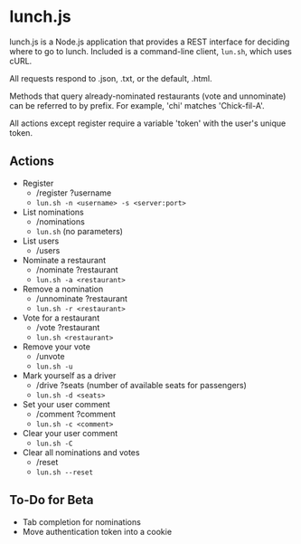 lunch.js
========

lunch.js is a Node.js application that provides a REST interface for deciding where to go to lunch. Included is a command-line client, `lun.sh`, which uses cURL.

All requests respond to .json, .txt, or the default, .html.

Methods that query already-nominated restaurants (vote and unnominate) can be referred to by prefix. For example, 'chi' matches 'Chick-fil-A'.

All actions except register require a variable 'token' with the user's unique token.

Actions
-------

 * Register
   * /register ?username
   * `lun.sh -n <username> -s <server:port>`
 * List nominations
   * /nominations
   * `lun.sh` (no parameters)
 * List users
   * /users
 * Nominate a restaurant
   * /nominate ?restaurant
   * `lun.sh -a <restaurant>`
 * Remove a nomination
   * /unnominate ?restaurant
   * `lun.sh -r <restaurant>`
 * Vote for a restaurant
   * /vote ?restaurant
   * `lun.sh <restaurant>`
 * Remove your vote
   * /unvote
   * `lun.sh -u`
 * Mark yourself as a driver
   * /drive ?seats (number of available seats for passengers)
   * `lun.sh -d <seats>`
 * Set your user comment
   * /comment ?comment
   * `lun.sh -c <comment>`
 * Clear your user comment
   * `lun.sh -C`
 * Clear all nominations and votes
   * /reset
   * `lun.sh --reset`

To-Do for Beta
--------------

 * Tab completion for nominations
 * Move authentication token into a cookie
